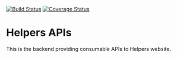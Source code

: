 [![Build Status](https://travis-ci.com/kunsal/helpers.svg?branch=master)](https://travis-ci.com/kunsal/helpers)
[![Coverage Status](https://coveralls.io/repos/github/kunsal/helpers/badge.svg?branch=code_coverage)](https://coveralls.io/github/kunsal/helpers?branch=master)
# Helpers APIs

This is the backend providing consumable APIs to Helpers website.

